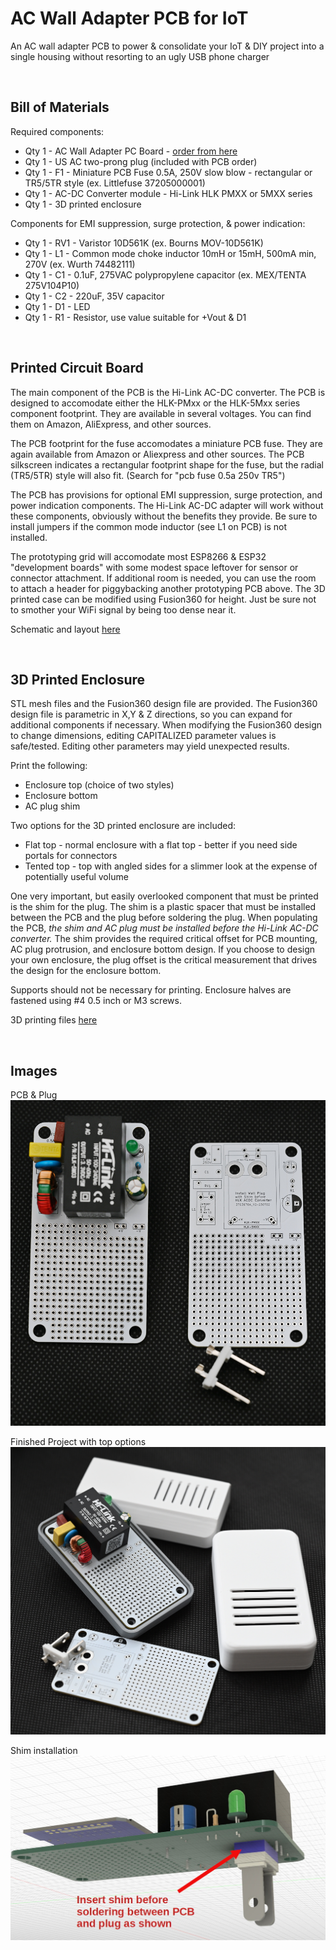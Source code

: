 # AC Wall Adapter PCB for IoT
An AC wall adapter PCB to power &amp; consolidate your IoT & DIY project into a single housing without resorting to an ugly USB phone charger

<br>

## Bill of Materials



Required components:
- Qty 1 - AC Wall Adapter PC Board - [order from here](https://www.tindie.com/products/shencentral/ac-wall-adapter-pcb-for-iot-projects-us-plug/)
- Qty 1 - US AC two-prong plug (included with PCB order)
- Qty 1 - F1 - Miniature PCB Fuse 0.5A, 250V slow blow - rectangular or TR5/5TR style (ex. Littlefuse 37205000001)
- Qty 1 - AC-DC Converter module - Hi-Link HLK PMXX or 5MXX series
- Qty 1 - 3D printed enclosure

  
Components for EMI suppression, surge protection, & power indication:
- Qty 1 - RV1 - Varistor 10D561K (ex. Bourns MOV-10D561K)
- Qty 1 - L1 - Common mode choke inductor 10mH or 15mH, 500mA min, 270V (ex. Wurth 74482111)
- Qty 1 - C1 - 0.1uF, 275VAC polypropylene capacitor (ex. MEX/TENTA 275V104P10)
- Qty 1 - C2 - 220uF, 35V capacitor
- Qty 1 - D1 - LED
- Qty 1 - R1 - Resistor, use value suitable for +Vout & D1


<br>

## Printed Circuit Board

The main component of the PCB is the Hi-Link AC-DC converter.  The PCB is designed to accomodate either the HLK-PMxx or the HLK-5Mxx series component footprint.  They are available in several voltages.  You can find them on Amazon, AliExpress, and other sources.

The PCB footprint for the fuse accomodates a miniature PCB fuse.  They are again available from Amazon or Aliexpress and other sources.  The PCB silkscreen indicates a rectangular footprint shape for the fuse, but the radial (TR5/5TR) style will also fit.  (Search for "pcb fuse 0.5a 250v TR5")

The PCB has provisions for optional EMI suppression, surge protection, and power indication components.  The Hi-Link AC-DC adapter will work without these components, obviously without the benefits they provide.  Be sure to install jumpers if the common mode inductor (see L1 on PCB) is not installed.

The prototyping grid will accomodate most ESP8266 & ESP32 "development boards" with some modest space leftover for sensor or connector attachment.  If additional room is needed, you can use the room to attach a header for piggybacking another prototyping PCB above.  The 3D printed case can be modified using Fusion360 for height.  Just be sure not to smother your WiFi signal by being too dense near it.

Schematic and layout [here](https://github.com/heyitsyang/AC-Wall-Adapter-PCB/tree/main/Schematic_and_Layout)


<br>

## 3D Printed Enclosure

STL mesh files and the Fusion360 design file are provided.  The Fusion360 design file is parametric in X,Y & Z directions, so you can expand for additional components if necessary.  When modifying the Fusion360 design to change dimensions, editing CAPITALIZED parameter values is safe/tested.  Editing other parameters may yield unexpected results.

Print the following:
- Enclosure top (choice of two styles)
- Enclosure bottom
- AC plug shim

Two options for the 3D printed enclosure are included:
- Flat top - normal enclosure with a flat top - better if you need side portals for connectors
- Tented top - top with angled sides for a slimmer look at the expense of potentially useful volume

One very important, but easily overlooked component that must be printed is the shim for the plug.  The shim is a plastic spacer that must be installed between the PCB and the plug before soldering the plug.  When populating the PCB, *the shim and AC plug must be installed before the Hi-Link AC-DC converter.*  The shim provides the required critical offset for PCB mounting, AC plug protrusion, and enclosure bottom design.  If you choose to design your own enclosure, the plug offset is the critical measurement that drives the design for the enclosure bottom.

Supports should not be necessary for printing.  Enclosure halves are fastened using #4 0.5 inch or M3 screws.

3D printing files [here](https://github.com/heyitsyang/AC-Wall-Adapter-PCB-for-IoT/tree/main/3D_Printed_Enclosure)

<br>

## Images

PCB & Plug
![PCB](images/stuffed_notstuffed.jpg)

Finished Project with top options
![Finished](images/finished_with_top_options.jpg)

Shim installation
![Shim installation](3D_Printed_Enclosure/images/spacer_shim_placement.jpg)